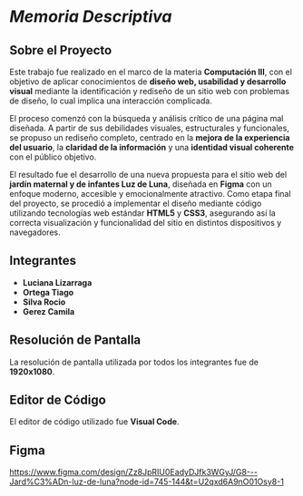 # *Memoria Descriptiva*
## Sobre el Proyecto

Este trabajo fue realizado en el marco de la materia **Computación III**, con el objetivo de aplicar conocimientos de **diseño web, usabilidad y desarrollo visual** mediante la identificación y rediseño de un sitio web con problemas de diseño, lo cual implica una interacción complicada.

El proceso comenzó con la búsqueda y análisis crítico de una página mal diseñada. A partir de sus debilidades visuales, estructurales y funcionales, se propuso un rediseño completo, centrado en la **mejora de la experiencia del usuario**, la **claridad de la información** y una **identidad visual coherente** con el público objetivo.

El resultado fue el desarrollo de una nueva propuesta para el sitio web del **jardín maternal y de infantes Luz de Luna**, diseñada en **Figma** con un enfoque moderno, accesible y emocionalmente atractivo. Como etapa final del proyecto, se procedió a implementar el diseño mediante código utilizando tecnologías web estándar **HTML5** y **CSS3**, asegurando así la correcta visualización y funcionalidad del sitio en distintos dispositivos y navegadores.

## Integrantes

* **Luciana Lizarraga**
* **Ortega Tiago**
* **Silva Rocio**
* **Gerez Camila**

## Resolución de Pantalla

La resolución de pantalla utilizada por todos los integrantes fue de **1920x1080**.

## Editor de Código

El editor de código utilizado fue **Visual Code**.

## Figma
https://www.figma.com/design/Zz8JpRIU0EadyDJfk3WGyJ/G8---Jard%C3%ADn-luz-de-luna?node-id=745-144&t=U2qxd6A9nO01Osy8-1
